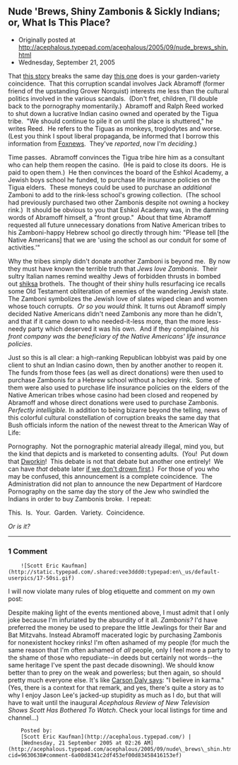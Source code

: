 ## Nude 'Brews, Shiny Zambonis & Sickly Indians; or, What Is This Place?

 * Originally posted at http://acephalous.typepad.com/acephalous/2005/09/nude_brews_shin.html
 * Wednesday, September 21, 2005



That [this story](http://www.washingtonpost.com/wp-dyn/content/article/2005/09/19/AR2005091901570.html) breaks the same day [this one](http://www.washingtonpost.com/wp-dyn/content/article/2005/09/19/AR2005091901859.html) does is your garden-variety coincidence.  That this corruption scandal involves Jack Abramoff (former friend of the upstanding Grover Norquist) interests me less than the cultural politics involved in the various scandals.  (Don't fret, children, I'll double back to the pornography momentarily.)  Abramoff and Ralph Reed worked to shut down a lucrative Indian casino owned and operated by the Tigua tribe.  "We should continue to pile it on until the place is shuttered," he writes Reed.  He refers to the Tiguas as monkeys, troglodytes and worse.  (Lest you think I spout liberal propaganda, be informed that I borrow this information from [Foxnews](http://www.foxnews.com/story/0,2933,154439,00.html).  They've _reported_, now I'm _deciding_.)  

Time passes.  Abramoff convinces the Tigua tribe hire him as a consultant who can help them reopen the casino.  (He is paid to close its doors.  He is paid to open them.)  He then convinces the board of the Eshkol Academy, a Jewish boys school he funded, to purchase life insurance policies on the Tigua elders.  These moneys could be used to purchase an _additional_ Zamboni to add to the rink-less school's growing collection.  (The school had previously purchased two other Zambonis despite not owning a hockey rink.)  It should be obvious to you that Eshkol Academy was, in the damning words of Abramoff himself, a "front group."  About that time Abramoff requested all future unnecessary donations from Native American tribes to his Zamboni-happy Hebrew school go directly through him: "Please tell [the Native Americans] that we are 'using the school as our conduit for some of activities.'"  

Why the tribes simply didn't donate another Zamboni is beyond me.  By now they must have known the terrible truth that _Jews love Zambonis_.  Their sultry Italian names remind wealthy Jews of forbidden thrusts in bombed out [shiksa](http://en.wikipedia.org/wiki/Shiksa) brothels.  The thought of their shiny hulls resurfacing ice recalls some Old Testament obliteration of enemies of the wandering Jewish state.  The Zamboni symbolizes the Jewish love of slates wiped clean and women whose touch corrupts.  _Or so you would think._ It turns out Abramoff simply decided Native Americans didn't need Zambonis any more than he didn't, and that if it came down to who needed-it-less more, than the more less-needy party which deserved it was his own.  And if they complained, _his front company was the beneficiary of the Native Americans' life insurance policies_.   

Just so this is all clear: a high-ranking Republican lobbyist was paid by one client to shut an Indian casino down, then by another another to reopen it.  The funds from those fees (as well as direct donations) were then used to purchase Zambonis for a Hebrew school without a hockey rink.  Some of them were also used to purchase life insurance policies on the elders of the Native American tribes whose casino had been closed and reopened by Abramoff and whose direct donations were used to purchase Zambonis.  _Perfectly intelligible._ In addition to being bizarre beyond the telling, news of this colorful cultural constellation of corruption breaks the same day that Bush officials inform the nation of the newest threat to the American Way of Life:

Pornography.  Not the pornographic material already illegal, mind you, but the kind that depicts and is marketed to consenting adults.  (You!  Put down that [Dworkin](http://en.wikipedia.org/wiki/Andrea\_Dworkin)!  This debate is not that debate but another one entirely!  We can have _that_ debate later [if we don't drown first](http://news.independent.co.uk/world/science\_technology/article312997.ece).)  For those of you who may be confused, this announcement is a complete coincidence.  The Administration did not plan to announce the new Department of Hardcore Pornography on the same day the story of the Jew who swindled the Indians in order to buy Zambonis broke.  I repeat:

This.  Is.  Your.  Garden.  Variety.  Coincidence.

_Or is it?_

		

* * *

### 1 Comment 

		

                
[]()

	

		![Scott Eric Kaufman](http://static.typepad.com/.shared:vee3ddd0:typepad:en\_us/default-userpics/17-50si.gif)
	

	

		

I will now violate many rules of blog etiquette and comment on my own post:

Despite making light of the events mentioned above, I must admit that I only joke because I'm infuriated by the absurdity of it all.  _Zambonis?_  I'd have preferred the money be used to prepare the little Jewlings for their Bar and Bat Mitzvahs.  Instead Abramoff macerated logic by purchasing Zambonis for nonexistent hockey rinks!  I'm often ashamed of my people (for much the same reason that I'm often ashamed of _all_ people, only I feel more a party to the shame of those who repudiate--in deeds but certainly not words--the same heritage I've spent the past decade disowning).  We should know better than to prey on the weak and powerless; but then again, so should pretty much everyone else.  It's like [Carson Daly says](http://www.calendarlive.com/tv/cl-et-earl20sep20,0,4475485.story?coll=cl-home-more-channels): "I believe in karma."  (Yes, there is a context for that remark, and yes, there's quite a story as to why I enjoy Jason Lee's jacked-up stupidity as much as I do, but that will have to wait until the inaugural _Acephalous Review of New Television Shows Scott Has Bothered To Watch_.  Check your local listings for time and channel...)

	

		Posted by:
		[Scott Eric Kaufman](http://acephalous.typepad.com/) |
		[Wednesday, 21 September 2005 at 02:26 AM](http://acephalous.typepad.com/acephalous/2005/09/nude\_brews\_shin.html?cid=9630638#comment-6a00d8341c2df453ef00d83458416153ef)

		

        